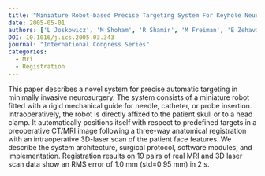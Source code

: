 ```yaml
---
title: "Miniature Robot-based Precise Targeting System For Keyhole Neurosurgery: Concept And Preliminary Results"
date: 2005-05-01
authors: ['L Joskowicz', 'M Shoham', 'R Shamir', 'M Freiman', 'E Zehavi', 'Y Shoshan']
DOI: 10.1016/j.ics.2005.03.343
journal: "International Congress Series"
categories: 
  - Mri
  - Registration
---
```

This paper describes a novel system for precise automatic targeting in minimally invasive neurosurgery. The system consists of a miniature robot fitted with a rigid mechanical guide for needle, catheter, or probe insertion. Intraoperatively, the robot is directly affixed to the patient skull or to a head clamp. It automatically positions itself with respect to predefined targets in a preoperative CT/MRI image following a three-way anatomical registration with an intraoperative 3D-laser scan of the patient face features. We describe the system architecture, surgical protocol, software modules, and implementation. Registration results on 19 pairs of real MRI and 3D laser scan data show an RMS error of 1.0 mm (std=0.95 mm) in 2 s.
            